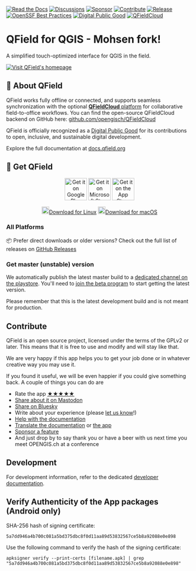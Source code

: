 [![Read the Docs](https://img.shields.io/badge/Read-the%20Docs-green.svg)](https://docs.qfield.org/)
[![Discussions](https://img.shields.io/github/discussions/opengisch/qfield?label=Discussions)](https://github.com/opengisch/QField/discussions)
[![Sponsor](https://img.shields.io/static/v1?label=Support&message=%E2%9D%A4)](https://github.com/sponsors/opengisch)
[![Contribute](https://img.shields.io/static/v1?label=Contribute&message=💪)](#contribute)
[![Release](https://img.shields.io/github/release/opengisch/QField.svg?label=Release)](https://github.com/opengisch/QField/releases)
[![OpenSSF Best Practices](https://www.bestpractices.dev/projects/8392/badge)](https://www.bestpractices.dev/projects/8392)
[![Digital Public Good](https://img.shields.io/badge/Digital%20Public%20Good-verified-brightgreen)](https://www.digitalpublicgoods.net/r/qfield)
[![QFieldCloud](https://img.shields.io/badge/QFieldCloud-GitHub-blue)](https://github.com/opengisch/QFieldCloud)

# QField for QGIS - Mohsen fork!

A simplified touch-optimized interface for QGIS in the field.

[![Visit QField's homepage](https://github.com/user-attachments/assets/88771ae0-3701-4cf4-8d8c-cd295c0831b1)](https://qfield.org)

## 🧭 About QField

QField works fully offline or connected, and supports seamless synchronization with the optional [**QFieldCloud** platform](https://qfield.cloud) for collaborative field-to-office workflows.
You can find the open-source QFieldCloud backend on GitHub here: [github.com/opengisch/QFieldCloud](https://github.com/opengisch/QFieldCloud)

QField is officially recognized as a [Digital Public Good](https://digitalpublicgoods.net/r/qfield) for its contributions to open, inclusive, and sustainable digital development.

Explore the full documentation at [docs.qfield.org](https://docs.qfield.org/)

## 📲 Get QField
<p align="center">
  <a href="https://play.google.com/store/apps/details?id=ch.opengis.qfield"><img src="https://qfield.org/images/play_store.png" alt="Get it on Google Play" height="60"/></a>
  <a href="https://apps.microsoft.com/detail/xp99h3bcx4bw7f"><img src="https://qfield.org/images/download_windows.png" alt="Get it on Microsoft Store" height="60"/></a>
  <a href="https://apps.apple.com/app/qfield-for-qgis/id1531726814"><img src="https://qfield.org/images/app_store.png" alt="Get it on the App Store" height="60"/></a>
</p>
<p align="center">
  <a href="https://qfield.org/get_latest?platform=linux"><img src="https://cdn.jsdelivr.net/gh/devicons/devicon/icons/linux/linux-original.svg" alt="Linux" width="20"/>Download for Linux</a>
  <a href="https://qfield.org/get_latest?platform=macos"><img src="https://cdn.jsdelivr.net/gh/devicons/devicon/icons/apple/apple-original.svg" alt="macOS" width="20"/>Download for macOS</a>
</p>

### All Platforms
📦 Prefer direct downloads or older versions?  Check out the full list of releases on [GitHub Releases](https://github.com/opengisch/QField/releases)

### Get master (unstable) version

We automatically publish the latest master build to a [dedicated channel on the playstore](https://play.google.com/store/apps/details?id=ch.opengis.qfield_dev). You'll need to [join the beta program](https://play.google.com/apps/testing/ch.opengis.qfield_dev) to start getting the latest version.

Please remember that this is the latest development build and is not meant for production.

## Contribute

QField is an open source project, licensed under the terms of the GPLv2 or later. This means that it is free to use and modify and will stay like that.

We are very happy if this app helps you to get your job done or in whatever creative way you may use it.

If you found it useful, we will be even happier if you could give something back. A couple of things you can do are

 * Rate the app [★★★★★](https://play.google.com/store/apps/details?id=ch.opengis.qfield&hl=en#details-reviews)
 * [Share about it on Mastodon](https://mastodon.social/share?text=Looking%20for%20a%20good%20tool%20for%20field%20work%20in%20GIS?%20Check%20out%20%23QField!)
 * [Share on Bluesky](https://bsky.app/profile/qfield.bsky.social/share?text=Looking%20for%20a%20good%20tool%20for%20field%20work%20in%20GIS?%20Check%20out%20%23QField!)
 * Write about your experience (please [let us know](mailto:sales@qfield.cloud)!)
 * [Help with the documentation](https://github.com/opengisch/QField-docs#documentation-process)
 * [Translate the documentation](https://github.com/opengisch/QField-docs#translation-process) or [the app](https://www.transifex.com/opengisch/qfield-for-qgis/)
 * [Sponsor a feature](https://docs.qfield.org/get-started/sponsor/)
 * And just drop by to say thank you or have a beer with us next time you meet OPENGIS.ch at a conference


## Development

For development information, refer to the dedicated [developer documentation](doc/dev.md).

## Verify Authenticity of the App packages (Android only)

SHA-256 hash of signing certificate:

```5a7dd946a4b700c081a5bd375dbc8f0d11aa89d53832567ce5b8a92088e0e898```

Use the following command to verify the hash of the signing certificate:

```apksigner verify --print-certs [filename.apk] | grep "5a7dd946a4b700c081a5bd375dbc8f0d11aa89d53832567ce5b8a92088e0e898"```
